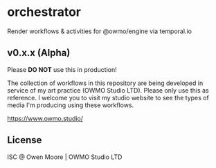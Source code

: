 # orchestrator

Render workflows & activities for @owmo/engine via temporal.io

## v0.x.x (Alpha)

Please **DO NOT** use this in production!

The collection of workflows in this repository are being developed in service of my art practice (OWMO Studio LTD). Please only use this as reference. I welcome you to visit my studio website to see the types of media I'm producing using these workflows.

https://www.owmo.studio/

## License

ISC @ Owen Moore | OWMO Studio LTD
